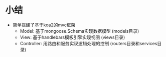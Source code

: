 # 小结

- 简单搭建了基于koa2的mvc框架
    - Model: 基于mongoose.Schema实现数据模型 (models目录)
    - View: 基于handlebars模板引擎实现视图 (views目录)
    - Controller: 用路由和服务实现逻辑处理的控制 (routers目录和services目录)